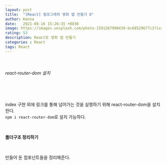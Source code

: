 ```yaml
---
layout: post
title:  "[React] 필모그래피 영화 앱 만들기 8"
author: Kenna
date:   2021-08-16 15:26:35 +0830
image: https://images.unsplash.com/photo-1591267990439-bc68529677c3?ixid=MnwxMjA3fDB8MHxwaG90by1wYWdlfHx8fGVufDB8fHx8&ixlib=rb-1.2.1&auto=format&fit=crop&w=1336&q=80
rating: 53
description: React로 영화 앱 만들기
categories : React
tags: React
---
```

<br>

###### react-router-dom 설치

<br><br>

index 구현 외에 링크를 통해 넘어가는 것을 실행하기 위해 react-router-dom을 설치한다.  
`npm i react-router-dom`로 설치 가능하다.  

<br>

**폴더구조 정리하기**

<Br>

만들어 둔 컴포넌트들을 정리해준다.  
